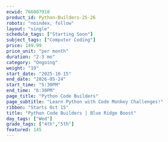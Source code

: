 ```yaml
---
ecwid: 766087910
product_id: Python-Builders-25-26
robots: "noindex, follow"
layout: "single"
schedule_tags: ["Starting Soon"]
subject_tags: ["Computer Coding"]
price: 149.99
price_unit: "per month"
duration: "2-3 mo"
category: "Ongoing"
weight: "19"
start_date: "2025-10-15"
end_date: "2026-05-24"
start_time: "5:30PM"
end_time: "6:30PM"
page_title: "Python Code Builders"
page_subtitle: "Learn Python with Code Monkey Challenges!"
ribbon: "Starts Oct 15"
title: "Python Code Builders | Blue Ridge Boost"
day_tags: ["Wed"]
grade_tags: ["4th","5th"]
featured: 145
---
```

